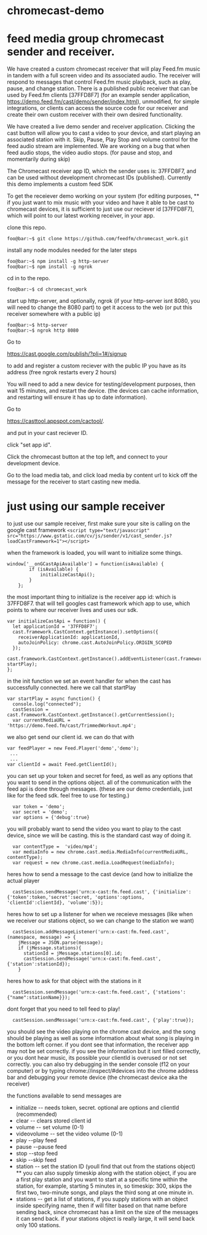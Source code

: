 # chromecast-demo

# feed media group chromecast sender and receiver.


We have created a custom chromecast receiver that will play Feed.fm music in tandem with a full screen video and its associated audio. The receiver will respond to messages that control Feed.fm music playback, such as play, pause, and change station. There is a published public receiver that can be used by Feed.fm clients [37FFD8F7] (for an example sender application, https://demo.feed.fm/cast/demo/sender/index.html), unmodified, for simple integrations, or clients can access the source code for our receiver and create their own custom receiver with their own desired functionality.
 
We have created a live demo sender and receiver application. Clicking the cast button will allow you to cast a video to your device, and start playing an associated station with it. Skip, Pause, Play Stop and volume control for the feed audio stream are implemented.  We are working on a bug that when feed audio stops, the video audio stops. (for pause and stop, and momentarily during skip)

The Chromecast receiver app ID, which the sender uses is: 37FFD8F7, and can be used without development chromecast IDs (published).
Currently this demo implements a custom feed SDK
  
To get the receiever demo working on your system (for editing purposes, ** if you just want to mix music with your video and have it able to be cast to chromecast devices, it is sufficient to just use our reciever id [37FFD8F7], which will point to our latest working receiver, in your app.
  
  
clone this repo. 
```console
foo@bar:~$ git clone https://github.com/feedfm/chromecast_work.git
```
  
install any node modules needed for the later steps   
```console
foo@bar:~$ npm install -g http-server
foo@bar:~$ npm install -g ngrok
```
  
cd in to the repo. 
```console
foo@bar:~$ cd chromecast_work
```

start up http-server, and optionally, ngrok (if your http-server isnt 8080, you will need to change the 8080 part) to get it access to the web (or put this receiver somewhere with a public ip)

```console
foo@bar:~$ http-server
foo@bar:~$ ngrok http 8080
```
  
Go to   

https://cast.google.com/publish/?pli=1#/signup  

to add and register a custom reciever with the public IP you have as its address (free ngrok restarts every 2 hours)  

  
  
You will need to add a new device for testing/development purposes, then wait 15 minutes, and restart the device. (the devices can cache information, and restarting will ensure it has up to date information). 




Go to   

https://casttool.appspot.com/cactool/. 

and put in your cast reciever ID.  

click "set app id".  

Click the chromecast button at the top left, and connect to your development device.   

Go to the load media tab, and click load media by content url to kick off the message for the receiver to start casting new media.  
 

# just using our sample receiver 

to just use our sample receiver, first make sure your site is calling on the google cast framework
```<script type="text/javascript" src="https://www.gstatic.com/cv/js/sender/v1/cast_sender.js?loadCastFramework=1"></script>```  

when the framework is loaded, you will want to initialize some things.
```	
window['__onGCastApiAvailable'] = function(isAvailable) {
		if (isAvailable) {
			initializeCastApi();
		}
	}; 
 ```

the most important thing to initialize is the receiver app id: which is 37FFD8F7. that will tell googles cast framework which app to use, which points to where our receiver lives and uses our sdk.

``` 
var initializeCastApi = function() {
  let applicationId = '37FFD8F7';
  cast.framework.CastContext.getInstance().setOptions({
    receiverApplicationId: applicationId,
    autoJoinPolicy: chrome.cast.AutoJoinPolicy.ORIGIN_SCOPED
  });
  cast.framework.CastContext.getInstance().addEventListener(cast.framework.CastContextEventType.SESSION_STATE_CHANGED, startPlay);
};
```

in the init function we set an event handler for when the cast has successfully connected. here we call that startPlay

```
var startPlay = async function() {
  console.log("connected");
  castSession = cast.framework.CastContext.getInstance().getCurrentSession();
  var currentMediaURL = 'https://demo.feed.fm/cast/TrimmedWorkout.mp4';

```

we also get send our client id. we can do that with 
```
var feedPlayer = new Feed.Player('demo','demo');
 ...
 ...
var clientId = await Feed.getClientId(); 
```

you can set up your token and secret for feed, as well as any options that you want to send in the options object. all of the communication with the feed api is done through messages. (these are our demo credentials, just like for the feed sdk. feel free to use for testing.)

```
  var token = 'demo';
  var secret = 'demo';
  var options = {'debug':true}
```
you will probably want to send the video you want to play to the cast device, since we will be casting. this is the standard cast way of doing it.

```
  var contentType =  'video/mp4';
  var mediaInfo = new chrome.cast.media.MediaInfo(currentMediaURL, contentType);
  var request = new chrome.cast.media.LoadRequest(mediaInfo);
```

heres how to send a message to the cast device (and how to initialize the actual player
```
  castSession.sendMessage('urn:x-cast:fm.feed.cast', {'initialize':{'token':token,'secret':secret, 'options':options, 'clientId':clientId}, 'volume':5});
```
heres how to set up a listener for when we receieve messages (like when we receiver our stations object, so we can change to the station we want) 
```
  castSession.addMessageListener('urn:x-cast:fm.feed.cast', (namespace, message) => {
    jMessage = JSON.parse(message);
    if (jMessage.stations){
      stationId = jMessage.stations[0].id;
      castSession.sendMessage('urn:x-cast:fm.feed.cast', {'station':stationId});
    }
```
heres how to ask for that object with the stations in it
```
  castSession.sendMessage('urn:x-cast:fm.feed.cast', {'stations':{"name":stationName}});
```
dont forget that you need to tell feed to play!
```
  castSession.sendMessage('urn:x-cast:fm.feed.cast', {'play':true});
```
you should see the video playing on the chrome cast device, and the song should be playing as well as some information about what song is playing in the bottom left corner. if you dont see that information, the receiver app may not be set correctly. if you see the information but it isnt filled correctly, or you dont hear music, its possible your clientId is overused or not set correctly. you can also try debugging in the sender console (f12 on your computer) or by typing chrome://inspect/#devices into the chrome address bar and debugging your remote device (the chromecast device aka the receiver)

the functions available to send messages are 
* initialize -- needs token, secret. optional are options and clientId (recommended) 
* clear -- clears stored client id
* volume -- set volume (0-1)
* videovolume -- set the video volume (0-1)
* play --play feed
* pause --pause feed
* stop --stop feed
* skip --skip feed
* station -- set the station ID (youll find that out from the stations object)
** you can also supply timeskip along with the station object, if you are a first play station and you want to start at a specific time within the station, for example, starting 5 minutes in, so timeskip: 300, skips the first two, two-minute songs, and plays the third song at one minute in.
* stations -- get a list of stations, if you supply stations with an object inside specifying name, then if will filter based on that name before sending back, since chromecast has a limit on the size of the messages it can send back. if your stations object is really large, it will send back only 100 stations.
